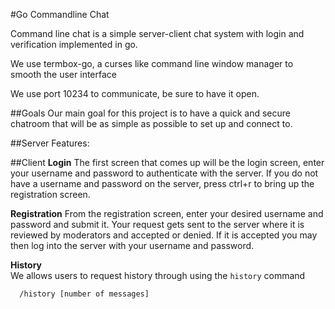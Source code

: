 #Go Commandline Chat

Command line chat is a simple server-client chat system with 
login and verification implemented in go.

We use termbox-go, a curses like command line window manager
 to smooth the user interface

We use port 10234 to communicate, be sure to have it open.

##Goals
Our main goal for this project is to have a quick and secure chatroom that will be as simple as possible to set up and connect to.

##Server
Features:



##Client
**Login**
The first screen that comes up will be the login screen, enter your username and password to authenticate with the server.
If you do not have a username and password on the server, press ctrl+r to bring up the registration screen.

**Registration**
From the registration screen, enter your desired username and password and submit it. Your request gets sent to the server where it is reviewed by moderators and accepted or denied. If it is accepted you may then log into the server with your username and password.

**History**
<br>We allows users to request history through using the `history` command

      /history [number of messages]
